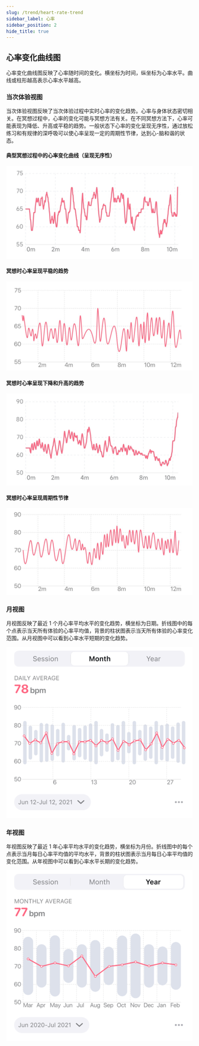 ```yaml
---
slug: /trend/heart-rate-trend
sidebar_label: 心率
sidebar_position: 2
hide_title: true
---
```


## 心率变化曲线图
心率变化曲线图反映了心率随时间的变化。横坐标为时间，纵坐标为心率水平。曲线或柱形越高表示心率水平越高。

### 当次体验视图

当次体验视图反映了当次体验过程中实时心率的变化趋势。心率与身体状态密切相关。在冥想过程中，心率的变化可能与冥想方法有关。在不同冥想方法下，心率可能表现为降低、升高或平稳的趋势。一般状态下心率的变化呈现无序性，通过放松练习和有规律的深呼吸可以使心率呈现一定的周期性节律，达到心-脑和谐的状态。


#### 典型冥想过程中的心率变化曲线（呈现无序性）
![典型冥想过程中的心率变化曲线（呈现无序性）](Image3/10.png)

#### 冥想时心率呈现平稳的趋势
![冥想时心率呈现平稳的趋势](Image3/11.png)

#### 冥想时心率呈现下降和升高的趋势
![冥想时心率呈现下降和升高的趋势](Image3/12.png)

#### 冥想时心率呈现周期性节律
![冥想时心率呈现周期性节律](Image3/13.png)


### 月视图

月视图反映了最近 1 个月心率平均水平的变化趋势，横坐标为日期。折线图中的每个点表示当天所有体验的心率平均值，背景的柱状图表示当天所有体验的心率变化范围。从月视图中可以看到心率水平短期的变化趋势。

![图](Image3/heart-m.png)

### 年视图

年视图反映了最近 1 年心率平均水平的变化趋势，横坐标为月份。折线图中的每个点表示当月每日心率平均值的平均水平，背景的柱状图表示当月每日心率平均值的变化范围。从年视图中可以看到心率水平长期的变化趋势。

![图](Image3/heart-y.png)
